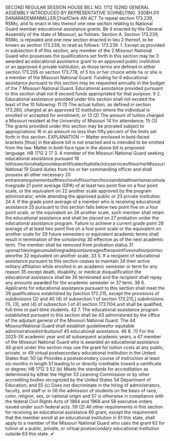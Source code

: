 SECOND REGULAR SESSION
HOUSE BILL NO. 1712
102ND GENERAL ASSEMBLY
INTRODUCED BY REPRESENTATIVE SCHNELTING.
3308H.01I DANARADEMANMILLER,ChiefClerk
AN ACT
To repeal section 173.239, RSMo, and to enact in lieu thereof one new section relating to
National Guard member educational assistance grants.
Be it enacted by the General Assembly of the state of Missouri, as follows:
Section A. Section 173.239, RSMo, is repealed and one new section enacted in lieu
2 thereof, to be known as section 173.239, to read as follows:
173.239. 1. Except as provided in subsection 8 of this section, any member of the
2 Missouri National Guard who possesses the qualifications set forth in this section may be
3 awarded an educational assistance grant to an approved public institution or an approved
4 private institution, as those terms are defined in either section 173.205 or section 173.778, of
5 his or her choice while he or she is a member of the Missouri National Guard. Funding for
6 educational assistance pursuant to this section may be requested annually in the budget of the
7 Missouri National Guard. Educational assistance provided pursuant to this section shall not
8 exceed funds appropriated for that purpose.
9 2. Educational assistance provided under this section shall not exceed the least of the
10 following:
11 (1) The actual tuition, as defined in section 173.260, charged at an approved
12 institution where the individual is enrolled or accepted for enrollment; or
13 (2) The amount of tuition charged a Missouri resident at the University of Missouri
14 for attendance;
15 (3) The grants provided under this section may be prorated subject to appropriations
16 in an amount no less than fifty percent of the limits set forth in this section.
EXPLANATION — Matter enclosed in bold-faced brackets [thus] in the above bill is not enacted and is
intended to be omitted from the law. Matter in bold-face type in the above bill is proposed language.
HB 1712 2
17 3. A member of the Missouri National Guard seeking educational assistance pursuant
18 tothissectionshallprovideacertificateofsatisfactoryserviceofhisorherMissouriNational
19 Guard duties from his or her commanding officer and shall possess all other necessary
20 entrancerequirementsoftheschoolofhisorherchoiceandshallmaintainacumulativegrade
21 point average (GPA) of at least two point five on a four point scale, or the equivalent on
22 another scale approved by the program administrator, while attending the approved public or
23 private institution.
24 4. If the grade point average of a member who is receiving educational assistance
25 pursuant to this section falls below two point five on a four point scale, or the equivalent on
26 another scale, such member shall retain the educational assistance and shall be placed on
27 probation under the educational assistance program. Failure to achieve a current grade point
28 average of at least two point five on a four point scale or the equivalent on another scale for
29 future semesters or equivalent academic terms shall result in termination of the scholarship
30 effective as of the next academic term. The member shall be removed from probation status
31 uponachievingacumulativegradepointaverageoftwopointfiveonafourpointscaleorthe
32 equivalent on another scale.
33 5. If a recipient of educational assistance pursuant to this section ceases to maintain
34 their active military affiliation while enrolled in an academic semester or term for any reason
35 except death, disability, or medical disqualification the educational assistance shall be
36 terminated and the recipient shall repay any amounts awarded for the academic semester or
37 term.
38 6. Applicants for educational assistance pursuant to this section shall meet the
39 qualifications established by [section 173.215, except the provisions of subdivisions (2) and
40 (4) of subsection 1 of section 173.215,] subdivisions (1), (3), and (4) of subsection 1 of
41 section 173.1104 and shall be qualified, full-time or part-time students.
42 7. The educational assistance program established pursuant to this section shall be
43 administered by the office of the adjutant general of the Missouri National Guard. The
44 MissouriNational Guard shall establish guidelinesfor equitable administrativedistributionof
45 educational assistance.
46 8. (1) For the 2025-26 academic year and all subsequent academic years, a
47 member of the Missouri National Guard who is awarded an educational assistance
48 grant under this section may use the grant for tuition costs at any public, private, or
49 virtual postsecondary educational institution in the United States that:
50 (a) Provides a postsecondary course of instruction at least six months in length
51 leading to or directly creditable toward a certificate or degree;
HB 1712 3
52 (b) Meets the standards for accreditation as determined by either the Higher
53 Learning Commission or by other accrediting bodies recognized by the United States
54 Department of Education; and
55 (c) Does not discriminate in the hiring of administrators, faculty, and staff or in
56 the admission of students on the basis of race, color, religion, sex, or national origin and
57 is otherwise in compliance with the federal Civil Rights Acts of 1964 and 1968 and
58 executive orders issued under such federal acts.
59 (2) All other requirements in this section for receiving an educational assistance
60 grant, except the requirement that the member enroll at an educational institution in
61 this state, shall apply to a member of the Missouri National Guard who uses the grant
62 for tuition at a public, private, or virtual postsecondary educational institution outside
63 this state.
✔
